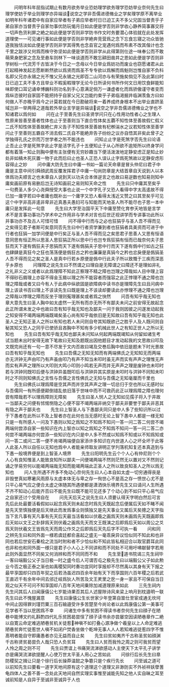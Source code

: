 <!-- { "loadSidebar": true } -->
　　问明年科年屈指试期止有数月欲务举业恐妨理学欲务理学恐妨举业奈何先生曰理学使妨于举业则理学亦异端谈说空之学非吾儒进德脩业之学矣理学原不离举业如明年科年诸君中有自家应举者有子弟应举者时日已迫工夫不多父兄固当督责乎子弟自家亦当督责乎自家勿事优防玩愒月日如此便是学否则非学收心静养简事寡交将一切声色货利屏之絶之如此便是学否则非学防书作文时务要潜心体验就在此处发挥道理使一一可见诸行事如此便是学否则非学絶奔竞营爲之念下忘食忘寝之功众皆驰逐我独恬淡如此便是学否则非学其得隽也念县官之宠遇何爲而布素不改其偕计也念千里之跋渉又何爲而株守弥坚如此便是学否则非学从此得第则仕途一味奉公而不敢萌荣身肥家之念及至悬车则林下一味谈道而不敢忘耕田凿井之恩如此便是学否则非学树标一代流芳千古皆决于今日之一念毋以今日举业爲妨功而废业也窃愿诸君从此打起精神发起志愿断断然欲以爲贤而爲圣不专专欲以爲解而爲魁则岂惟自家不负科名即父兄亦永锡之光不惟父兄永锡之光即百二山河亦与有荣施矣倘见不及此第曰时日已迫工夫不多方且举业不暇奚暇理学无论今日所读何书所作何文日用饮食鲜能知味即使口耳记诵幸博巍科则功名到手心意满足倘万一谦虚者化而爲骄傲谨守者变而爲纵恣彼时自家固不能把持乎自家父兄又岂能约束乎子弟临渇掘井临渊羡鱼方曰如何做人不亦晚乎爲今之计莫若就在今日勘破将来一着养成终身根本不出举业直跻圣域岂非一举两得之道哉若外举业言学是异端谈说空之学非吾儒进德脩业之学也不知诸君以爲何如
　　问在止于至善先生曰圣贤学问只在心性用功性者心之生理人性原来皆善至善者性体也止于至善则当下直合性体矣五覇不知性体至善故假仁假义二氏不知性体至善故絶仁弃义告子不知性体至善故有杞栁湍水之议若知性体至善学问止于至善则五霸自不消去假二氏自不能絶弃告子纷纷之议亦自悟其非矣此曾子之学独得孔氏之宗而万世学者之所不能违也
　　问知止止字是死煞字否先生曰论语止吾止止字是死煞字此止字是活字孔子十五便知止于从心所欲不逾矩所以终身学问都有着落一知止则胸中便有主张便有无穷妙趣当下便活泼泼地定静安虑正是知止妙处非如槁木死灰置一物于此而后曰止也圣人正恐人误认止字爲死煞故以定静安虑形容得止之妙
　　问中庸大防先生曰中庸一书如一篇论天命章是冒头仲尼曰君子中庸是主意中间引舜顔武周反覆发挥君子中庸一句尚防章是大结首章自天说到人以本体爲功夫顺言之也末章自人说到天以功夫合本体逆言之也故曰易逆数也知易则知中庸矣画前原有易删后岂无诗知画前之易则知天命之性
　　先生曰只中庸其至矣乎一句费圣人多少心尧舜授受大事也止说一个中字孔子又恐人看得中字太高逺故不得已加一庸字若曰中者庸也既补出一个庸字又恐人看得太浅近又赞之曰其至矣乎可见这个中字非高非逺非卑非近真愚夫愚妇可与知能而天地圣人所不能尽也子思一本中庸只是发挥此一句意
　　先生曰大学至治国平天下中庸至赞化育参天地皆是言学术不是言事功事功乃学术中之作用非与学术对言也后世迂视讲学而专讲事功此所以并事功亦不及古人可惜可惜
　　问不得中行而与之必也狂狷乎与圣人吾不得而见之矣得见君子者斯可矣意同否先生曰中行者资学兼到者也狂狷者具美资而可进于中行者也狂狷一加学问便是中行矣正与圣人吾不得而见之矣思君子思善人又思有恒语意同思有恒正所以思圣人思狂狷正所以思中行也岂专爲狂狷有恒而已哉奈何夫子思狂而天下遂有僞狂夫子思狷而天下遂有僞狷夫子思中行而天下遂有僞中行如古之狂也肆肆是真狂今之狂也荡荡便是僞狂古之矜也廉廉是真狷今之矜也忿戾便是僞狷圣人吾不得而见之矣之圣人是真中行若乡原便是僞中行此夫子所以致慨于三疾而深恶乎乡原也
　　问理障之说先生曰不然谓之曰理自是无障谓之曰障还不是理如非礼之礼非义之义或者以此爲理障不知此正察理不精之障也岂理之障哉如人目中理上容不得砂石屑理上亦容不得金玉屑以理之所不能容者而强容之此正悖理不通之障也岂理之障哉或者又曰今有人于此病中纵欲固是欲障病中读书亦是理障先生曰且问病中理上该读书否曰理上不该读先生曰既是理上不该读却要读此亦悖理不通之障也岂理之障哉以悖理之障而反坐于理则寃理甚矣或者爲之快然
　　问吾有知乎哉无知也章大意先生曰圣人胸中如太虚然一无所有而亦无所不有鄙夫未问之前安得无故起念此正所谓未发之中也故曰吾有知乎哉无知也及鄙夫一问于我则因彼之问遂发动起我之知安得不竭两端两端既竭矣圣心尚有知乎哉依旧是无知故曰吾有知乎哉无知也此圣人之无知正圣人之所以有知也若人未问则自夸其知既欲己之胜乎人及人既问则自秘其知又恐人之同乎已使骄且吝胸中不知有多少机械此世人之有知正世人之所以无知也
　　先生曰吾有知乎哉无知也鄙夫未问知从何起两端既竭知从何留如诸生考试当题未出时安得无故下笔故曰无知及题既出因他题目才发动起我的文思故曰叩及文既完尚还有一句一意不尽发于文内否故曰竭及交巻后胸中依旧是题未下时光景故曰吾有知乎哉无知也
　　先生曰吾儒之无知无知而有两端佛氏之无知知无而两端亦无洪钟无声由叩乃有声虽由叩乃有声不知当未叩时虽无声而实有声声之理惟无声而实有声声之理所以大叩则大鸣小叩则小鸣若无声而并无声声之理是废钟也未叩时若与洪钟同既叩后便与洪钟异虽既叩后与洪钟异其实原是未叩时与洪钟不同知未叩时之不同则知佛氏之言性与吾儒之言性佛氏之无知与吾儒之无知毫厘而千里也
　　先生曰佛氏以理爲障是空其声而并空其声声之理一切总归于空也所以无感时似与吾儒同一有所感便颠倒错乱依旧落于世味中而不可救药此正以理爲障之障也理何尝有障哉若不以理爲障则无障矣
　　先生曰圣人悯人之无知如见孺子将入于井故一当鄙夫之问便有怵惕恻隐之心便不容不竭两端非纳交于鄙夫非要誉于鄙夫非恶其有隐之声于鄙夫也
　　先生曰上智圣人与下愚鄙夫同只是中人多了些知识所以过于下愚者在此所以不及上智者亦在此何也当无感时无论上智下愚中人都是一様无知只是一有所感人一问及下愚则以知之爲知之不知爲不知问一答一问二答二何尝不竭两端何尝添自家一些知识在内上智亦以知之爲知之不知爲不知问一答一问二答二亦何尝不竭两端亦何尝添一些知识在内只是中人多不然或以知爲不知或以不知爲知或问一答二或问二答一便不肯竭两端便自家添许多知识在内世道人心之坏全坏于此等人此圣人所以自任以无知也爲中人者能亲师取友讲明正学刋落机知复还本真造到与下愚一般境界便是到上智圣人境界
　　先生曰阳明先生云个个人心有仲尼则个个人心有良知惟圣人能致良知所以鄙夫一问便竭两端不然则茫然无以置对又不然则记诵之学易穷何以能竭两端哉无知而能竭两端此正圣人之所以致良知圣人之所以爲无知也
　　问人生所遇不齐多不免动心奈何先生曰人心本自如太虚一切穷通得丧是非毁誉真如寒暑风雨原与太虚本体无与卑之存一徇世心不是高之存一愤世心尤不是只平心易气应之便合太虚之体随其所遇便都是潇洒快乐境界先生又曰请问人生所遇不齐不知动心后能齐否曰不能先生曰既不能可见还多了个动心到不如只平心易气应之自家还讨个受用自在
　　问先天后天之说先生曰人须要认得天字明白然后可言先后此处最要活看假如以起念爲天则未起念时爲先天既起念后便属后天如不睹不闻是先天至慎独便是后天继此而发爲事业则慎独又是先天事业又属后天矣摠之天字指当下言凡事有天凡事有先天后天最当活看如以伏羲之画爲天则未画爲先天既画即爲后天如以文王之卦辞爲天则伏羲之画爲先天而文王既演之后即爲后天如以周公之爻爲天则伏羲文王皆爲先天而周公作爻之后即爲后天先后字不可执一看
　　问和同之辨先生曰和同外面一様若虞廷都俞喜起之盛无一毫乖戾异议恰似同不知此和也非同也若后世安石秦桧之流当时附和者不少恰似和不知此皆私相迎合以取官爵耳此同也非和也和同外面一様只是君子小人心上不同讲和而不同处不可用吁咈献替字若用此则外面显然不同矣又何消辨和而不同同而不和
　　先生至道书院谒三先生祠毕一客曰端毅公父子当日极一时之盛今后人可谓否屯之极先生曰以端毅公父子如此勲业今否之极正泰之渐也如禹稷契同时奏功宜同时享报却不尽然禹以其身有天下报之最早享国却只四百年契之后若汤虽迟四百余年始有天下而享国则六百年稷之后若武王直迟千有余年中间去邠迁岐爲狄人所苦及文王羑里之戹一身一家且不可保自当日观之似天不可问不知享国却八百年天地间乗除加减道理原来如此
　　三先生祠内先生问其后人曰闻康僖公七岁能诗果否其后人述屋隙诗风来梁上响月到枕邉明一联先生曰此不愧屋漏意
　　先生曰康僖公生长世家少年登第自筮仕至宦成通无坎坷中间止因得罪刘瑾罚粟三百石输邉受许多苦楚至今尚论者以此爲康僖公第一美事可见学者不当以戹困爲不幸
　　问诸生中多有贫困不得读书者奈何先生曰顔子在陋巷中能博文约礼斟酌四代礼乐贫困曷尝悮了顔子读书余亦尝屡空因读陋巷章作二絶以自寛云命定难逃陋巷贫机关徒惹神嗔不如打叠心源净做个羲皇以上人命定难逃陋巷贫奔忙徒惹世人嗔不如闭户焚香坐做个乾坤无事人人人若知难逃徒惹四字不惟髙明者能自守即庸愚者亦见无益而自止矣
　　先生曰贫如夷齐千古称圣贫如顔渊千古称贤贫曷尝负人哉只恐人负贫耳
　　先生曰人贫而我怜之周之则可我贫而望人怜之周之则不可
　　先生曰贾谊上书痛哭流涕欲感动人主使天下太平孔子讲学亦是痛哭流涕欲提醒人心使万世太平圣人用心之苦如此
　　问徐行后长先生曰臯防稷契之揖让只是个徐行后长操莽温懿之争簒只是个疾行先长
　　问至诚之道可以前知先生曰要看一道字天地间原有这个道理这个道理又非渺防实不外祯祥妖孽蓍龟四体人之善不善一念处此天地间自然实理实事惟至诚能先知之他人实自昧之耳至诚前知是人自异于至诚非至诚异于人也
